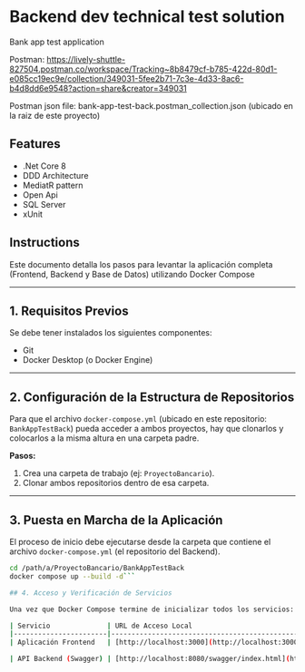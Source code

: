 # Backend dev technical test solution

Bank app test application

Postman: https://lively-shuttle-827504.postman.co/workspace/Tracking~8b8479cf-b785-422d-80d1-e085cc19ec9e/collection/349031-5fee2b71-7c3e-4d33-8ac6-b4d8dd6e9548?action=share&creator=349031

Postman json file: bank-app-test-back.postman_collection.json (ubicado en la raiz de este proyecto)

## Features

- .Net Core 8
- DDD Architecture
- MediatR pattern
- Open Api
- SQL Server
- xUnit

## Instructions

Este documento detalla los pasos para levantar la aplicación completa (Frontend, Backend y Base de Datos) utilizando Docker Compose

---

## 1. Requisitos Previos

Se debe tener instalados los siguientes componentes:

- Git  
- Docker Desktop (o Docker Engine)

---

## 2. Configuración de la Estructura de Repositorios

Para que el archivo `docker-compose.yml` (ubicado en este repositorio: `BankAppTestBack`) pueda acceder a ambos proyectos, hay que clonarlos y colocarlos a la misma altura en una carpeta padre.

**Pasos:**

1. Crea una carpeta de trabajo (ej: `ProyectoBancario`).
2. Clonar ambos repositorios dentro de esa carpeta.
---

## 3. Puesta en Marcha de la Aplicación

El proceso de inicio debe ejecutarse desde la carpeta que contiene el archivo `docker-compose.yml` (el repositorio del Backend).

```bash
cd /path/a/ProyectoBancario/BankAppTestBack
docker compose up --build -d```

## 4. Acceso y Verificación de Servicios

Una vez que Docker Compose termine de inicializar todos los servicios:

| Servicio              | URL de Acceso Local                                 | Puerto Mapeado | Notas                                                  |
|-----------------------|-----------------------------------------------------|----------------|--------------------------------------------------------|
| Aplicación Frontend   | [http://localhost:3000](http://localhost:3000)      | 3000:80        | La página de inicio                                    |

| API Backend (Swagger) | [http://localhost:8080/swagger/index.html](http://localhost:8080/swagger/index.html) | 8080:8080      | Documentación para probar los endpoints de la API     |

